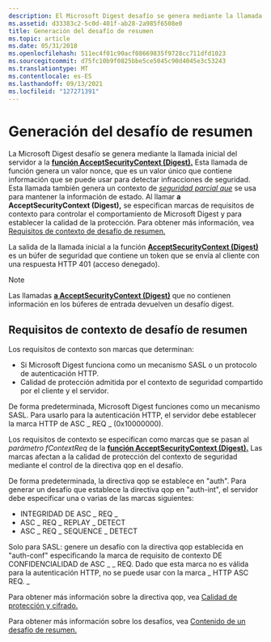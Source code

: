 ```yaml
---
description: El Microsoft Digest desafío se genera mediante la llamada inicial del servidor a la función AcceptSecurityContext (Digest).
ms.assetid: d33383c2-5c0d-401f-ab28-2a985f6508e0
title: Generación del desafío de resumen
ms.topic: article
ms.date: 05/31/2018
ms.openlocfilehash: 511ec4f01c90acf08669835f9728cc711dfd1023
ms.sourcegitcommit: d75fc10b9f0825bbe5ce5045c90d4045e3c53243
ms.translationtype: MT
ms.contentlocale: es-ES
ms.lasthandoff: 09/13/2021
ms.locfileid: "127271391"
---
```

# <a name="generating-the-digest-challenge"></a>Generación del desafío de resumen

La Microsoft Digest desafío se genera mediante la llamada inicial del servidor a la [**función AcceptSecurityContext (Digest).**](/windows/win32/api/sspi/nf-sspi-acceptsecuritycontext) Esta llamada de función genera un valor nonce, que es un valor único que contiene información que se puede usar para detectar infracciones de seguridad. Esta llamada también genera un contexto de [*seguridad parcial que*](/windows/desktop/SecGloss/s-gly) se usa para mantener la información de estado. Al llamar **a AcceptSecurityContext (Digest),** se especifican marcas de requisitos de contexto para controlar el comportamiento de Microsoft Digest y para establecer la calidad de la protección. Para obtener más información, vea [Requisitos de contexto de desafío de resumen.](#digest-challenge-context-requirements)

La salida de la llamada inicial a la función [**AcceptSecurityContext (Digest)**](/windows/win32/api/sspi/nf-sspi-acceptsecuritycontext) [](/windows/desktop/SecGloss/c-gly) es un búfer de seguridad que contiene un token que se envía al cliente con una respuesta HTTP 401 (acceso denegado).

> [!Note]  
> Las llamadas [**a AcceptSecurityContext (Digest)**](/windows/win32/api/sspi/nf-sspi-acceptsecuritycontext) que no contienen información en los búferes de entrada devuelven un desafío digest.

 

## <a name="digest-challenge-context-requirements"></a>Requisitos de contexto de desafío de resumen

Los requisitos de contexto son marcas que determinan:

-   Si Microsoft Digest funciona como un mecanismo SASL o un protocolo de autenticación HTTP.
-   Calidad de protección admitida por el contexto de seguridad compartido por el cliente y el servidor.

De forma predeterminada, Microsoft Digest funciones como un mecanismo SASL. Para usarlo para la autenticación HTTP, el servidor debe establecer la marca HTTP de ASC \_ REQ \_ (0x10000000).

Los requisitos de contexto se especifican como marcas que se pasan al *parámetro fContextReq* de la [**función AcceptSecurityContext (Digest).**](/windows/win32/api/sspi/nf-sspi-acceptsecuritycontext) Las marcas afectan a la calidad de protección del contexto de seguridad mediante el control de la directiva qop en el desafío.

De forma predeterminada, la directiva qop se establece en "auth". Para generar un desafío que establece la directiva qop en "auth-int", el servidor debe especificar una o varias de las marcas siguientes:

-   INTEGRIDAD DE ASC \_ REQ \_
-   ASC \_ REQ \_ REPLAY \_ DETECT
-   ASC \_ REQ \_ SEQUENCE \_ DETECT

Solo para SASL: genere un desafío con la directiva qop establecida en "auth-conf" especificando la marca de requisito de contexto DE CONFIDENCIALIDAD de ASC \_ \_ REQ. Dado que esta marca no es válida para la autenticación HTTP, no se puede usar con la marca \_ HTTP ASC REQ. \_

Para obtener más información sobre la directiva qop, vea [Calidad de protección y cifrado.](quality-of-protection-and-ciphers.md)

Para obtener más información sobre los desafíos, vea [Contenido de un desafío de resumen.](contents-of-a-digest-challenge.md)

 

 
